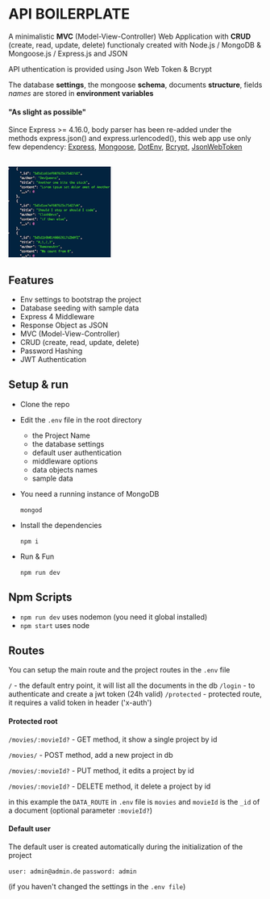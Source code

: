 # API BOILERPLATE

A minimalistic **MVC** (Model-View-Controller) Web Application with **CRUD** (create, read, update, delete) functionaly created with Node.js / MongoDB & Mongoose.js / Express.js and JSON

API uthentication is provided using Json Web Token & Bcrypt

The database **settings**, the mongoose **schema**, documents **structure**, fields *names* are stored in **environment variables**


#### "As slight as possible"
Since Express >= 4.16.0, body parser has been re-added under the methods express.json() and express.urlencoded(), this web app use only few dependency: [Express](https://expressjs.com), [Mongoose](https://mongoosejs.com), [DotEnv](https://www.npmjs.com/package/dotenv-json), [Bcrypt](https://www.npmjs.com/package/bcrypt), [JsonWebToken](https://www.npmjs.com/package/jsonwebtoken)

<br/>
<img src="screen.png" height="180px">
<br/>

## Features
- Env settings to bootstrap the project
- Database seeding with sample data
- Express 4 Middleware
- Response Object as JSON
- MVC (Model-View-Controller)
- CRUD (create, read, update, delete)
- Password Hashing
- JWT Authentication


## Setup & run

- Clone the repo

- Edit the `.env` file in the root directory
    - the Project Name
    - the database settings
    - default user authentication
    - middleware options
    - data objects names
    - sample data

- You need a running instance of MongoDB

    `mongod`

- Install the dependencies

    `npm i`

- Run & Fun

    `npm run dev`

## Npm Scripts

- `npm run dev` uses nodemon (you need it global installed)
- `npm start` uses node

## Routes
You can setup the main route and the project routes in the `.env` file

`/` - the default entry point, it will list all the documents in the db
`/login` - to authenticate and create a jwt token (24h valid)
`/protected` - protected route, it requires a valid token in header ('x-auth')

#### Protected root

`/movies/:movieId?` - GET method, it show a single project by id

`/movies/` - POST method, add a new project in db

`/movies/:movieId?` - PUT method, it edits a project by id

`/movies/:movieId?` - DELETE method, it delete a project by id

in this example the `DATA_ROUTE` in `.env` file is `movies` and `movieId` is the `_id` of a document (optional parameter `:movieId?`)



#### Default user
The default user is created automatically during the initialization of the project

`user: admin@admin.de`
`password: admin`

(if you haven't changed the settings in the `.env file`)